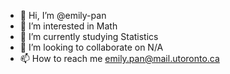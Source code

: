 - 👋 Hi, I’m @emily-pan
- 👀 I’m interested in Math
- 🌱 I’m currently studying Statistics
- 💞️ I’m looking to collaborate on N/A
- 📫 How to reach me emily.pan@mail.utoronto.ca

<!---
emily-pan/emily-pan is a ✨ special ✨ repository because its `README.md` (this file) appears on your GitHub profile.
You can click the Preview link to take a look at your changes.
--->
